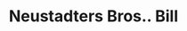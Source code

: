 ---
doi: 10.7916/D85X3N2S
date_other: '1910'
date_other_textual: '1910'
form: printed ephemera
genre:
- Invoices
name:
- Neustadters Bros.
object_in_context_url: https://biggert.cul.columbia.edu/items/view/ave_biggert_01347
subject_hierarchical_geographic:
- Portland, Oregon, United States
subject_name:
- Neustadters Bros.
title: Neustadters Bros.. Bill
sort_title: Neustadters Bros.. Bill
call_number: ave_biggert_01347
coordinates:
- 45.519999999999996,-122.68194444444445
pid: ave_biggert_01347
identifiers: ave_biggert_01347
thumbnail: https://derivativo-2.library.columbia.edu/iiif/2/ldpd:344741/full/!256,256/0/native.jpg
permalink: "/items/ave_biggert_01347/"
layout: iiif-image-page
---